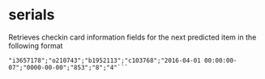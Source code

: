 # serials

Retrieves checkin card information fields for the next predicted item in the following format
```RECORD#(ITEM),RECORD#(ORDER),RECORD#(BIBLIO),RECORD#(HOLDING),EXPECTED DATE,RECEIVED DATE,MARC TAG,SUBFIELD,VALUE
"i3657178";"o210743";"b1952113";"c103768";"2016-04-01 00:00:00-07";"0000-00-00";"853";"8";"4"```
